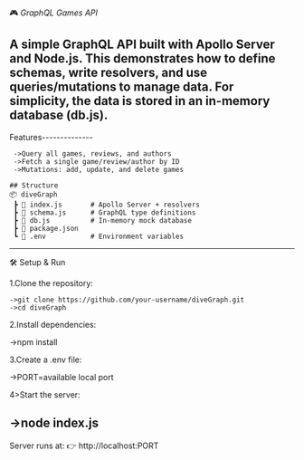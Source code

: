 🎮 *GraphQL Games API*

A simple GraphQL API built with Apollo Server and Node.js.
This demonstrates how to define schemas, write resolvers, and use queries/mutations to manage data.
For simplicity, the data is stored in an in-memory database (db.js).
-------------------------------------------------------------------------------------------------------------------------------------------
 Features--------------
```
 ->Query all games, reviews, and authors
 ->Fetch a single game/review/author by ID
 ->Mutations: add, update, and delete games

## Structure
📦 diveGraph
 ┣ 📜 index.js       # Apollo Server + resolvers
 ┣ 📜 schema.js      # GraphQL type definitions
 ┣ 📜 db.js          # In-memory mock database
 ┣ 📜 package.json
 ┗ 📜 .env           # Environment variables
```
------------------------------------------------------------------------------------------------------------------------------------------
🛠️ Setup & Run

1.Clone the repository:
```
->git clone https://github.com/your-username/diveGraph.git
->cd diveGraph
```

2.Install dependencies:

->npm install


3.Create a .env file:

->PORT=available local port


4>Start the server:

->node index.js
------------------------------------------------------------------------------------------------------------------------------------------------

Server runs at:
👉 http://localhost:PORT

